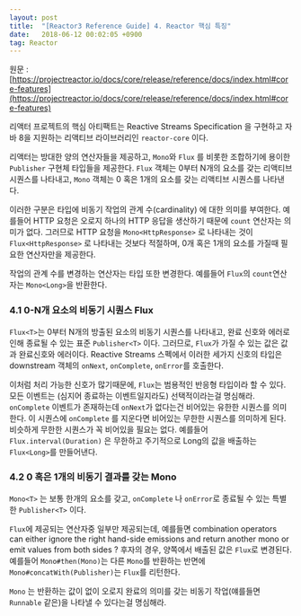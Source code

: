 ```yaml
---
layout: post
title:  "[Reactor3 Reference Guide] 4. Reactor 핵심 특징"
date:   2018-06-12 00:02:05 +0900
tag: Reactor
---
```


원문 : [https://projectreactor.io/docs/core/release/reference/docs/index.html#core-features](https://projectreactor.io/docs/core/release/reference/docs/index.html#core-features)

리액터 프로젝트의 핵심 아티팩트는 Reactive Streams Specification 을 구현하고 자바 8을 지원하는 리액티브 라이브러리인 `reactor-core` 이다.

리액터는 방대한 양의 연산자들을 제공하고, `Mono`와 `Flux` 를 비롯한 조합하기에 용이한 `Publisher` 구현체 타입들을 제공한다. `Flux` 객체는 0부터 N개의 요소를 갖는 리액티브 시퀀스를 나타내고, `Mono` 객체는 0 혹은 1개의 요소를 갖는 리액티브 시퀀스를 나타낸다.

이러한 구분은 타입에 비동기 작업의 관계 수(cardinality) 에 대한 의미를 부여한다. 예를들어 HTTP 요청은 오로지 하나의 HTTP 응답을 생산하기 때문에 `count` 연산자는 의미가 없다. 그러므로 HTTP 요청을 `Mono<HttpResponse>` 로 나타내는 것이 `Flux<HttpResponse>` 로 나타내는 것보다 적절하며, 0개 혹은 1개의 요소를 가질때 필요한 연산자만을 제공한다.

작업의 관계 수를 변경하는 연산자는 타입 또한 변경한다. 예를들어 `Flux`의 `count`연산자는 `Mono<Long>`을 반환한다.

### 4.1 0-N개 요소의 비동기 시퀀스 Flux

`Flux<T>`는 0부터 N개의 방출된 요소의 비동기 시퀀스를 나타내고, 완료 신호와 에러로 인해 종료될 수 있는 표준 `Publisher<T>` 이다. 그러므로, `Flux`가 가질 수 있는 값은 값과 완료신호와 에러이다. Reactive Streams 스펙에서 이러한 세가지 신호의 타입은 downstream 객체의 `onNext`, `onComplete`, `onError`를 호출한다.

이처럼 처리 가능한 신호가 많기때문에, `Flux`는 범용적인 반응형 타입이라 할 수 있다. 모든 이벤트는 (심지어 종료하는 이벤트일지라도) 선택적이라는걸 명심해라.
`onComplete` 이벤트가 존재하는데  `onNext`가 없다는건 비어있는 유한한 시퀀스를 의미한다. 이 시퀀스에 `onComplete` 를 지운다면 비어있는 무한한 시퀀스를 의미하게 된다. 비슷하게 무한한 시퀀스가 꼭 비어있을 필요는 없다. 예를들어 `Flux.interval(Duration)` 은 무한하고 주기적으로 Long의 값을 배출하는 `Flux<Long>`를 만들어낸다.


### 4.2 0 혹은 1개의 비동기 결과를 갖는 Mono

`Mono<T>` 는 보통 한개의 요소를 갖고, `onComplete` 나 `onError`로 종료될 수 있는 특별한 `Publisher<T>` 이다.

`Flux`에 제공되는 연산자중 일부만 제공되는데, 예를들면
combination operators can either ignore the right hand-side emissions and return another mono or emit values from both sides ?
후자의 경우, 양쪽에서 배출된 값은 `Flux`로 변경된다. 예를들어 `Mono#then(Mono)`는 다른 `Mono`를 반환하는 반면에 `Mono#concatWith(Publisher)`는 `Flux`를 리턴한다.

`Mono` 는 반환하는 값이 없이 오로지 완료의 의미를 갖는 비동기 작업(얘를들면 `Runnable` 같은)을 나타낼 수 있다는걸 명심해라.
